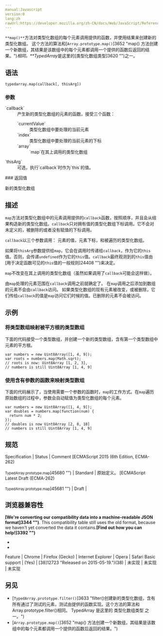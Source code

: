 ```yaml
---
manual:Javascript
version:0
lang:zh
rawUrl:https://developer.mozilla.org/zh-CN/docs/Web/JavaScript/Reference/Global_Objects/TypedArray/map
---
```






`**map()**`方法对类型化数组的每个元素调用提供的函数，并使用结果来创建新的类型化数组。 这个方法的算法和[`Array.prototype.map()`]3652 "map() 方法创建一个新数组，其结果是该数组中的每个元素都调用一个提供的函数后返回的结果。")*相同。**TypedArray*是这里的[类型化数组类型]3620 "")之一。


## 语法<a name="语法"></a>

```
typedarray.map(callback[, thisArg])
```

### 参数<a name="参数"></a>
<dl><dt id=''>`callback`</dt><dd>产生新的类型化数组的元素的函数，接受三个函数：<dl><dt id=''>`currentValue`</dt><dd>类型化数组中要处理的当前元素</dd><dt id=''>`index`</dt><dd>类型化数组中要处理的当前元素的下标</dd><dt id=''>`array`</dt><dd>`map`在其上调用的类型化数组</dd></dl></dd><dt id=''>`thisArg`</dt><dd>可选，执行`callback`时作为`this`的值。</dd></dl>
### 返回值<a name="返回值"></a>


新的类型化数组


## 描述<a name="描述"></a>


`map`方法对类型化数组中的元素调用提供的`callback`函数，按照顺序，并且会从结果构造新的类型化数组。`callback`只对拥有值的类型化数组下标调用。它不会对未定义的，被删除的或者没有赋值的下标调用。



`callback`以三个参数调用： 元素的值，元素下标，和被遍历的类型化数组。



如果将`thisArg`参数提供给`map`，它会在调用时传递给`callback`，作为它的`this`值。否则，会传递`undefined`作为它的`this`值。`callback`最终观测到的`this`值由[用于决定函数可见的`this`值的一般规则]24408 "")来决定。



`map`不改变在其上调用的类型化数组（虽然如果调用了`callback`可能会这样做）。



由`map`处理的元素范围在`callback`调用之前就确定了。 在`map`调用之后添加到数组的元素不会由`callback`访问。 如果类型化数组的现有元素被改变，或被删除，它们传给`callback`的值是`map`访问它们时候的值。已删除的元素不会被访问。


## 示例<a name="示例"></a>

### 将类型数组映射被平方根的类型数组<a name="将类型数组映射被平方根的类型数组"></a>


下面的代码接受一个类型数组，并创建一个新的类型数组，含有第一个类型数组中元素的平方根。


```
var numbers = new Uint8Array([1, 4, 9]);
var roots = numbers.map(Math.sqrt);
// roots is now: Uint8Array [1, 2, 3], 
// numbers is still Uint8Array [1, 4, 9]
```

### 使用含有参数的函数来映射类型数组<a name="使用含有参数的函数来映射类型数组"></a>


下面的代码展示了，当使用需要一个参数的函数时，`map`的工作方式。在`map`遍历原始数组的过程中，参数会自动赋值为类型化数组的每个元素。


```
var numbers = new Uint8Array([1, 4, 9]);
var doubles = numbers.map(function(num) {
  return num * 2;
});
// doubles is now Uint8Array [2, 8, 18]
// numbers is still Uint8Array [1, 4, 9]
```

## 规范<a name="规范"></a>

Specification | Status | Comment 
[ECMAScript 2015 (6th Edition, ECMA-262)<br></br><small>TypedArray.prototype.map</small>]45680 "") | Standard | 原始定义。 
[ECMAScript Latest Draft (ECMA-262)<br></br><small>TypedArray.prototype.map</small>]45681 "") | Draft |  


## 浏览器兼容性<a name="浏览器兼容性"></a>


**[We&#39;re converting our compatibility data into a machine-readable JSON format]3344 "")**. This compatibility table still uses the old format, because we haven&#39;t yet converted the data it contains.**[Find out how you can help!]3392 "")**


* 
* 

Feature | Chrome | Firefox (Gecko) | Internet Explorer | Opera | Safari 
Basic support | (Yes) | [38]12723 "Released on 2015-05-19.")(38) | 未实现 | 未实现 | 未实现 





## 另见<a name="另见"></a>

* [`TypedArray.prototype.filter()`]3633 "filter()创建新的类型化数组，含有所有通过了测试的元素，测试由提供的函数实现。这个方法的算法和 Array.prototype.filter()相同。 TypedArray 是这里的 类型化数组类型 之一。")
* [`Array.prototype.map()`]3652 "map() 方法创建一个新数组，其结果是该数组中的每个元素都调用一个提供的函数后返回的结果。")



